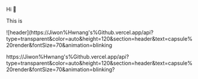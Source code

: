 Hi 👋

This is 

![header](https://Jiwon%Hwnang's%Github.vercel.app/api?type=transparent&color=auto&height=120&section=header&text=capsule%20render&fontSize=70&animation=blinking

https://Jiwon%Hwnang's%Github.vercel.app/api?type=transparent&color=auto&height=120&section=header&text=capsule%20render&fontSize=70&animation=blinking?



<!--
**Jiwon-0326/Jiwon-0326** is a ✨ _special_ ✨ repository because its `README.md` (this file) appears on your GitHub profile.

Here are some ideas to get you started:

- 🔭 I’m currently working on ...
- 🌱 I’m currently learning ...
- 👯 I’m looking to collaborate on ...
- 🤔 I’m looking for help with ...
- 💬 Ask me about ...
- 📫 How to reach me: ...
- 😄 Pronouns: ...
- ⚡ Fun fact: ...
-->
